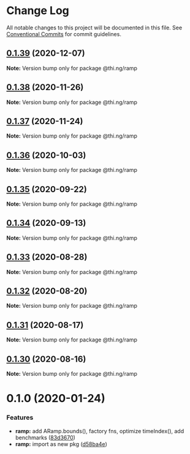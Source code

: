 # Change Log

All notable changes to this project will be documented in this file.
See [Conventional Commits](https://conventionalcommits.org) for commit guidelines.

## [0.1.39](https://github.com/thi-ng/umbrella/compare/@thi.ng/ramp@0.1.38...@thi.ng/ramp@0.1.39) (2020-12-07)

**Note:** Version bump only for package @thi.ng/ramp





## [0.1.38](https://github.com/thi-ng/umbrella/compare/@thi.ng/ramp@0.1.37...@thi.ng/ramp@0.1.38) (2020-11-26)

**Note:** Version bump only for package @thi.ng/ramp





## [0.1.37](https://github.com/thi-ng/umbrella/compare/@thi.ng/ramp@0.1.36...@thi.ng/ramp@0.1.37) (2020-11-24)

**Note:** Version bump only for package @thi.ng/ramp





## [0.1.36](https://github.com/thi-ng/umbrella/compare/@thi.ng/ramp@0.1.35...@thi.ng/ramp@0.1.36) (2020-10-03)

**Note:** Version bump only for package @thi.ng/ramp





## [0.1.35](https://github.com/thi-ng/umbrella/compare/@thi.ng/ramp@0.1.34...@thi.ng/ramp@0.1.35) (2020-09-22)

**Note:** Version bump only for package @thi.ng/ramp





## [0.1.34](https://github.com/thi-ng/umbrella/compare/@thi.ng/ramp@0.1.33...@thi.ng/ramp@0.1.34) (2020-09-13)

**Note:** Version bump only for package @thi.ng/ramp





## [0.1.33](https://github.com/thi-ng/umbrella/compare/@thi.ng/ramp@0.1.32...@thi.ng/ramp@0.1.33) (2020-08-28)

**Note:** Version bump only for package @thi.ng/ramp





## [0.1.32](https://github.com/thi-ng/umbrella/compare/@thi.ng/ramp@0.1.31...@thi.ng/ramp@0.1.32) (2020-08-20)

**Note:** Version bump only for package @thi.ng/ramp





## [0.1.31](https://github.com/thi-ng/umbrella/compare/@thi.ng/ramp@0.1.30...@thi.ng/ramp@0.1.31) (2020-08-17)

**Note:** Version bump only for package @thi.ng/ramp





## [0.1.30](https://github.com/thi-ng/umbrella/compare/@thi.ng/ramp@0.1.29...@thi.ng/ramp@0.1.30) (2020-08-16)

**Note:** Version bump only for package @thi.ng/ramp





# 0.1.0 (2020-01-24)

### Features

* **ramp:** add ARamp.bounds(), factory fns, optimize timeIndex(), add benchmarks ([83d3670](https://github.com/thi-ng/umbrella/commit/83d3670c7322fd2b47c27e0bda896b9ab83ffd7c))
* **ramp:** import as new pkg ([d58ba4e](https://github.com/thi-ng/umbrella/commit/d58ba4ed4d2ba76ca9c748cf23fcd86a0ff9cca7))
